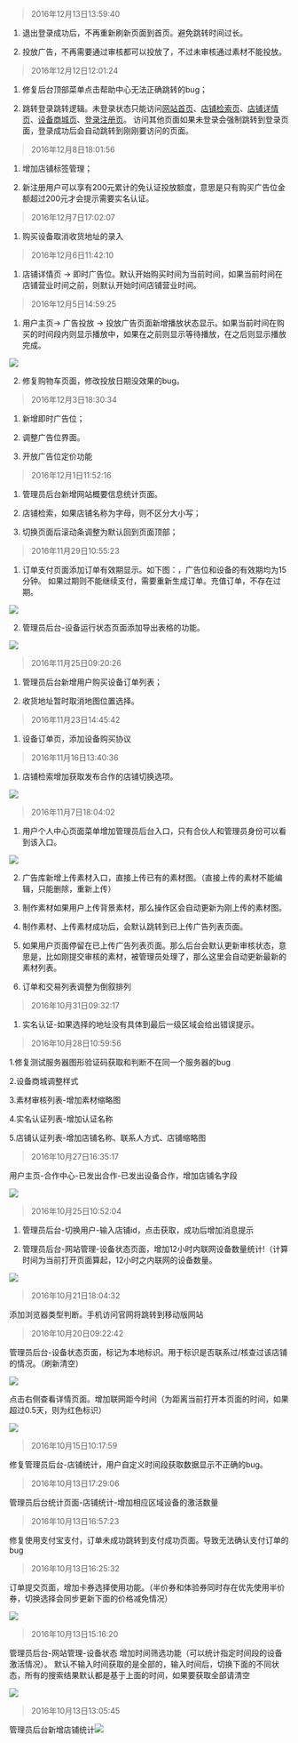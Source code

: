 > 2016年12月13日13:59:40

1. 退出登录成功后，不再重新刷新页面到首页。避免跳转时间过长。

2. 投放广告，不再需要通过审核都可以投放了，不过未审核通过素材不能投放。


> 2016年12月12日12:01:24

1. 修复后台顶部菜单点击帮助中心无法正确跳转的bug；

2. 跳转登录跳转逻辑。未登录状态只能访问[网站首页](http://www.naertui.com/index/index)、[店铺检索页](http://www.naertui.com/index/bss-index//)、[店铺详情页](http://www.naertui.com/index/show-shop-detail/96708382360488)、[设备商城页](http://www.naertui.com/index/dev-mall)、[登录注册页](http://www.naertui.com/index/login-reg?to=login)。 访问其他页面如果未登录会强制跳转到登录页面，登录成功后会自动跳转到刚刚要访问的页面。

> 2016年12月8日18:01:56
1. 增加店铺标签管理；

2. 新注册用户可以享有200元累计的免认证投放额度，意思是只有购买广告位金额超过200元才会提示需要实名认证。

> 2016年12月7日17:02:07

1. 购买设备取消收货地址的录入

> 2016年12月6日11:42:10

1. 店铺详情页 -> 即时广告位。默认开始购买时间为当前时间，如果当前时间在店铺营业时间之前，则默认开始时间店铺营业时间。
 

> 2016年12月5日14:59:25

1. 用户主页-> 广告投放 -> 投放广告页面新增播放状态显示。如果当前时间在购买的时间段内则显示播放中，如果在之前则显示等待播放，在之后则显示播放完成。

 ![](/assets/QQ截图20161205152241.png)

2. 修复购物车页面，修改投放日期没效果的bug。

> 2016年12月3日18:30:34

1. 新增即时广告位；

2. 调整广告位界面。

3. 开放广告位定价功能


> 2016年12月1日11:52:16

1. 管理员后台新增网站概要信息统计页面。 

2. 店铺检索，如果店铺名称为字母，则不区分大小写；

3. 切换页面后滚动条调整为默认回到页面顶部；

> 2016年11月29日10:55:23

1. 订单支付页面添加订单有效期显示。如下图：，广告位和设备的有效期均为15分钟。 如果过期则不能继续支付，需要重新生成订单。充值订单，不存在过期。

 ![](/assets/QQ截图20161129105443.png)

2. 管理员后台-设备运行状态页面添加导出表格的功能。
 
 ![](/assets/QQ截图20161129124856.png)


> 2016年11月25日09:20:26

1. 管理员后台新增用户购买设备订单列表；

2. 收货地址暂时取消地图位置选择。

> 2016年11月23日14:45:42

1. 设备订单页，添加设备购买协议

> 2016年11月16日13:40:36

1. 店铺检索增加获取发布合作的店铺切换选项。
 
 ![](/assets/QQ截图20161116134116.png)


> 2016年11月7日18:04:02

1. 用户个人中心页面菜单增加管理员后台入口，只有合伙人和管理员身份可以看到该入口。

 ![](/assets/QQ截图20161107180503.png)

2. 广告库新增上传素材入口，直接上传已有的素材图。（直接上传的素材不能编辑，只能删除，重新上传）

3. 制作素材如果用户上传背景素材，那么操作区会自动更新为刚上传的素材图。

4. 制作素材、上传素材成功后，会默认跳转到已上传广告列表页面。

5. 如果用户页面停留在已上传广告列表页面。那么后台会默认更新审核状态，意思是，比如刚提交审核的素材，被管理员处理了，那么这里会自动更新最新的素材列表。

6. 订单和交易列表调整为倒叙排列




> 2016年10月31日09:32:17

1. 实名认证-如果选择的地址没有具体到最后一级区域会给出错误提示。


> 2016年10月28日10:59:56



 1.修复测试服务器图形验证码获取和判断不在同一个服务器的bug



 2.设备商城调整样式



 3.素材审核列表-增加素材缩略图



 4.实名认证列表-增加认证名称



 5.店铺认证列表-增加店铺名称、联系人方式、店铺缩略图





> 2016年10月27日16:35:17



 用户主页-合作中心-已发出合作-已发出设备合作，增加店铺名字段





![](/assets/QQ截图20161027163559.png)





> 2016年10月25日10:52:04



 1. 管理员后台-切换用户-输入店铺id，点击获取，成功后增加消息提示

 2. 管理员后台-网站管理-设备状态页面，增加12小时内联网设备数量统计!（计算时间为当前打开页面算起，12小时之内联网的设备数量。



![](/assets/QQ截图20161025111207.png)





> 2016年10月21日18:04:32



 添加浏览器类型判断。手机访问官网将跳转到移动版网站



>2016年10月20日09:22:42



 管理员后台-设备状态页面，标记为本地标识。用于标识是否联系过/核查过该店铺的情况。（刷新清空）





 ![](/assets/QQ截图20161020092351.png)



 点击右侧查看详情页面。增加联网距今时间（为距离当前打开本页面的时间，如果超过0.5天，则为红色标识）





 ![](/assets/QQ截图20161020092523.png)





> 2016年10月15日10:17:59



 修复管理员后台-店铺统计，用户自定义时间段获取数据显示不正确的bug。





> 2016年10月13日17:29:06



 管理员后台统计页面-店铺统计-增加相应区域设备的激活数量



> 2016年10月13日16:57:23



 修复使用支付宝支付，订单未成功跳转到支付成功页面。导致无法确认支付订单的bug



> 2016年10月13日16:25:32



 订单提交页面，增加卡券选择使用功能。（半价券和体验券同时存在优先使用半价券，切换选择会同步更新下面的价格减免情况）





![](/assets/12.png)



> 2016年10月13日15:16:20



管理员后台-网站管理-设备状态 增加时间筛选功能（可以统计指定时间段的设备激活情况）。 默认不输入时间获取的是全部的，输入时间后，切换下面的不同状态，所有的搜索结果默认都是基于上面的时间，如果要获取全部请清空





 ![](/assets/QQ截图20161013151725.png)



> 2016年10月13日13:05:45



管理员后台新增店铺统计![](/assets/QQ截图20161013130350.png)
